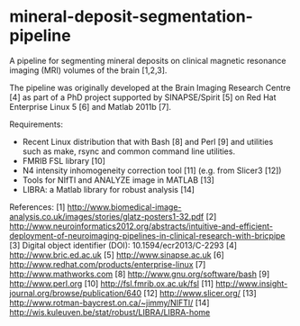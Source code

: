 mineral-deposit-segmentation-pipeline
=====================================

A pipeline for segmenting mineral deposits on clinical magnetic resonance imaging (MRI) volumes of the brain [1,2,3].

The pipeline was originally developed at the Brain Imaging Research Centre [4] as part of a PhD project supported by SINAPSE/Spirit [5] on Red Hat Enterprise Linux 5 [6] and Matlab 2011b [7].

Requirements:
- Recent Linux distribution that with Bash [8] and Perl [9] and
  utilities such as make, rsync and common command line utilities. 
- FMRIB FSL library [10]
- N4 intensity inhomogeneity correction tool [11] (e.g. from Slicer3 [12])
- Tools for NIfTI and ANALYZE image in MATLAB [13]
- LIBRA: a Matlab library for robust analysis [14]

References:
[1] http://www.biomedical-image-analysis.co.uk/images/stories/glatz-posters1-32.pdf
[2] http://www.neuroinformatics2012.org/abstracts/intuitive-and-efficient-deployment-of-neuroimaging-pipelines-in-clinical-research-with-bricpipe
[3] Digital object identifier (DOI): 10.1594/ecr2013/C-2293
[4] http://www.bric.ed.ac.uk
[5] http://www.sinapse.ac.uk
[6] http://www.redhat.com/products/enterprise-linux
[7] http://www.mathworks.com
[8] http://www.gnu.org/software/bash
[9] http://www.perl.org
[10] http://fsl.fmrib.ox.ac.uk/fsl
[11] http://www.insight-journal.org/browse/publication/640
[12] http://www.slicer.org/
[13] http://www.rotman-baycrest.on.ca/~jimmy/NIFTI/
[14] http://wis.kuleuven.be/stat/robust/LIBRA/LIBRA-home

